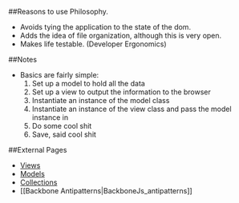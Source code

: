 ##Reasons to use Philosophy.

* Avoids tying the application to the state of the dom.
* Adds the idea of file organization, although this is very open.
* Makes life testable. (Developer Ergonomics)

##Notes

* Basics are fairly simple:
  1. Set up a model to hold all the data
  1. Set up a view to output the information to the browser
  1. Instantiate an instance of the model class
  1. Instantiate an instance of the view class and pass the model
     instance in
  1. Do some cool shit
  1. Save, said cool shit

##External Pages

* [Views][1]
* [Models][2]
* [Collections][3]
* [[Backbone Antipatterns|BackboneJs_antipatterns]]

[1]: BackboneJs_views
[2]: BackboneJs_models
[3]: BackboneJs_collections
